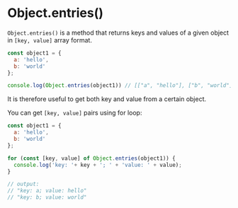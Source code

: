 # Object.entries()

```Object.entries()``` is a method that returns keys and values of a given object in ```[key, value]``` array format. 

```javascript
const object1 = {
  a: 'hello',
  b: 'world'
};

console.log(Object.entries(object1)) // [["a", "hello"], ["b", "world"]]
```

It is therefore useful to get both key and value from a certain object.

You can get ```[key, value]``` pairs using for loop:
```javascript
const object1 = {
  a: 'hello',
  b: 'world'
};

for (const [key, value] of Object.entries(object1)) {
  console.log('key: '+ key + '; ' + 'value: ' + value);
}

// output:
// "key: a; value: hello"
// "key: b; value: world"
```
